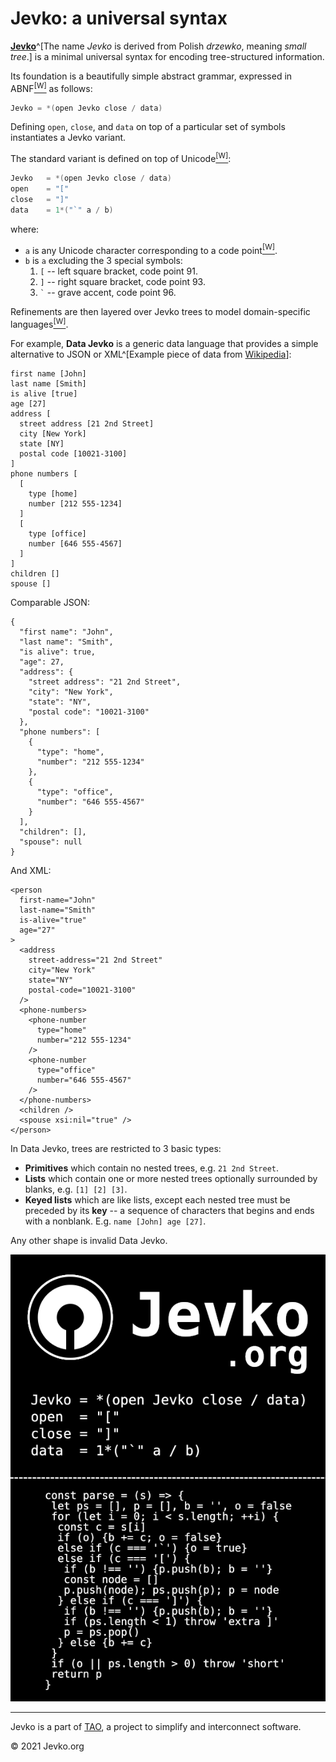 <h1>Jevko: a universal syntax</h1>

[**Jevko**](https://jevko.org)^[The name *Jevko* is derived from Polish *drzewko*, meaning *small tree*.] is a minimal universal syntax for encoding tree-structured information. 

Its foundation is a beautifully simple abstract grammar, expressed in ABNF[<sup>[W]</sup>](https://en.wikipedia.org/wiki/Augmented_Backus-Naur_form) as follows:

```cs
Jevko = *(open Jevko close / data)
```

Defining `open`, `close`, and `data` on top of a particular set of symbols instantiates a Jevko variant.

The standard variant is defined on top of Unicode[<sup>[W]</sup>](https://en.wikipedia.org/wiki/Unicode):

```cs
Jevko   = *(open Jevko close / data)
open    = "["
close   = "]"
data    = 1*("`" a / b)
```

where:

* `a` is any Unicode character corresponding to a code point[<sup>[W]</sup>](https://en.wikipedia.org/wiki/Code_point).
* `b` is `a` excluding the 3 special symbols: 
  1. <span class="metasym">`[`</span> -- left square bracket, code point 91.
  2. <span class="metasym">`]`</span> -- right square bracket, code point 93.
  3. <span class="metasym">`` ` ``</span> -- grave accent, code point 96.

Refinements are then layered over Jevko trees to model domain-specific languages[<sup>[W]</sup>](https://en.wikipedia.org/wiki/Domain-specific_language).

For example, **Data Jevko** is a generic data language that provides a simple alternative to JSON or XML^[Example piece of data from [Wikipedia](https://en.wikipedia.org/wiki/JSON#Syntax)]:

```
first name [John]
last name [Smith]
is alive [true]
age [27]
address [
  street address [21 2nd Street]
  city [New York]
  state [NY]
  postal code [10021-3100]
]
phone numbers [
  [
    type [home]
    number [212 555-1234]
  ]
  [
    type [office]
    number [646 555-4567]
  ]
]
children []
spouse []
```

Comparable JSON:

```
{ 
  "first name": "John",
  "last name": "Smith",
  "is alive": true,
  "age": 27,
  "address": {
    "street address": "21 2nd Street",
    "city": "New York",
    "state": "NY",
    "postal code": "10021-3100"
  },
  "phone numbers": [
    {
      "type": "home",
      "number": "212 555-1234"
    },
    {
      "type": "office",
      "number": "646 555-4567"
    }
  ],
  "children": [],
  "spouse": null 
}
```

And XML:

```
<person 
  first-name="John" 
  last-name="Smith"
  is-alive="true"
  age="27"
>
  <address 
    street-address="21 2nd Street" 
    city="New York" 
    state="NY" 
    postal-code="10021-3100" 
  />
  <phone-numbers>
    <phone-number
      type="home"
      number="212 555-1234"
    />
    <phone-number
      type="office"
      number="646 555-4567"
    />
  </phone-numbers>
  <children />
  <spouse xsi:nil="true" />
</person>
```

In Data Jevko, trees are restricted to 3 basic types:

* **Primitives** which contain no nested trees, e.g. <span class="metasym">`21 2nd Street`</span>.
* **Lists** which contain one or more nested trees optionally surrounded by blanks, e.g. <span class="metasym">`[1] [2] [3]`</span>.
* **Keyed lists** which are like lists, except each nested tree must be preceded by its **key** -- a sequence of characters that begins and ends with a nonblank. E.g. <span class="metasym">`name [John] age [27]`</span>.

Any other shape is invalid Data Jevko.

![Jevko Business Card](card.png)

***

Jevko is a part of [TAO](https://xtao.org), a project to simplify and interconnect software.

© 2021 Jevko.org